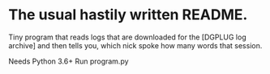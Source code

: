 # The usual hastily written README.  
Tiny program that reads logs that are downloaded for the [DGPLUG log archive] and then tells you, which nick spoke how many words that session.

Needs Python 3.6+
Run program.py